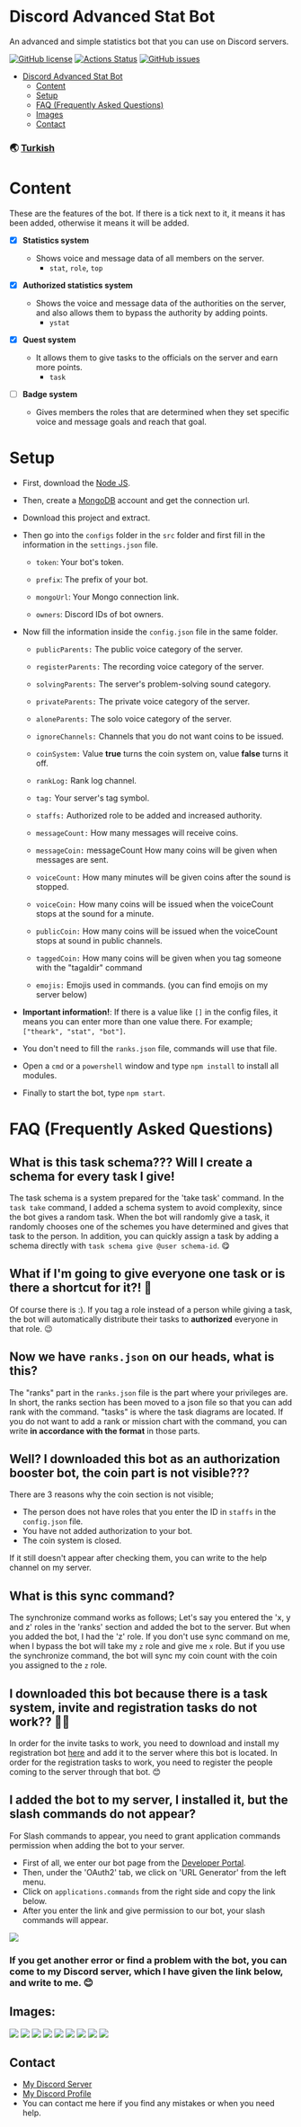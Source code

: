 # Discord Advanced Stat Bot

An advanced and simple statistics bot that you can use on Discord servers.

[![GitHub license](https://img.shields.io/github/license/thearkxd/discord-advanced-stat-bot)](https://github.com/thearkxd/discord-advanced-stat-bot/blob/master/LICENSE.md)
[![Actions Status](https://github.com/thearkxd/discord-advanced-stat-bot/actions/workflows/test.yml/badge.svg)](https://github.com/thearkxd/discord-advanced-stat-bot/actions)
[![GitHub issues](https://img.shields.io/github/issues/thearkxd/discord-advanced-stat-bot)](https://github.com/thearkxd/discord-advanced-stat-bot/issues)

- [Discord Advanced Stat Bot](#discord-advanced-stat-bot)
    - [Content](#content)
    - [Setup](#setup)
    - [FAQ (Frequently Asked Questions)](#faq-frequently-asked-questions)
    - [Images](#images)
    - [Contact](#contact)

### 🌏 [Turkish](https://github.com/thearkxd/discord-advanced-stat-bot/blob/master/README.md)

# Content
These are the features of the bot. If there is a tick next to it, it means it has been added, otherwise it means it will be added.

- [x] **Statistics system**
    * Shows voice and message data of all members on the server.
        * `stat`, `role`, `top`
    
- [x] **Authorized statistics system**
    * Shows the voice and message data of the authorities on the server, and also allows them to bypass the authority by adding points.
        * `ystat`

- [x] **Quest system**
    * It allows them to give tasks to the officials on the server and earn more points.
        * `task`

- [ ] **Badge system**
    * Gives members the roles that are determined when they set specific voice and message goals and reach that goal.

# Setup

- First, download the [Node JS](https://nodejs.org/en/).
- Then, create a [MongoDB](http://mongodb.com) account and get the connection url.
- Download this project and extract.
- Then go into the `configs` folder in the `src` folder and first fill in the information in the `settings.json` file.

    - `token`: Your bot's token.

    - `prefix`: The prefix of your bot.

    - `mongoUrl`: Your Mongo connection link.

    - `owners`: Discord IDs of bot owners.

- Now fill the information inside the `config.json` file in the same folder.

    - `​publicParents:`​ The public voice category of the server.

    - `​registerParents:`​ The recording voice category of the server.

    - `​solvingParents:`​ The server's problem-solving sound category.

    - `​privateParents:`​ The private voice category of the server.

    - `​aloneParents:`​ The solo voice category of the server.

    - `ignoreChannels:` Channels that you do not want coins to be issued.

    - `coinSystem:` Value **true** turns the coin system on, value **false** turns it off.

    - `​rankLog:`​ Rank log channel.

    - `​tag:`​ Your server's tag symbol.

    - `​staffs:`​ Authorized role to be added and increased authority.

    - `​messageCount:`​ How many messages will receive coins.

    - `​messageCoin:`​ messageCount How many coins will be given when messages are sent.

    - `​voiceCount:`​ How many minutes will be given coins after the sound is stopped.

    - `​voiceCoin:`​ How many coins will be issued when the voiceCount stops at the sound for a minute.

    - `​publicCoin:`​ How many coins will be issued when the voiceCount stops at sound in public channels.

    - `​taggedCoin:`​ How many coins will be given when you tag someone with the "tagaldir" command

    - `​emojis:`​ Emojis used in commands. (you can find emojis on my server below)

- **Important information!**: If there is a value like `[]` in the config files, it means you can enter more than one value there. For example; `["theark", "stat", "bot"]`.

- You don't need to fill the `ranks.json` file, commands will use that file.
- Open a `cmd` or a `powershell` window and type `npm install` to install all modules.
- Finally to start the bot, type `npm start`.

# FAQ (Frequently Asked Questions)

## What is this task schema??? Will I create a schema for every task I give!

The task schema is a system prepared for the 'take task' command. In the `task take` command, I added a schema system to avoid complexity, since the bot gives a random task. When the bot will randomly give a task, it randomly chooses one of the schemes you have determined and gives that task to the person. In addition, you can quickly assign a task by adding a schema directly with `task schema give @user schema-id`. :yum:

## What if I'm going to give everyone one task or is there a shortcut for it?! 🤬

Of course there is :). If you tag a role instead of a person while giving a task, the bot will automatically distribute their tasks to **authorized** everyone in that role. 😉

## Now we have `ranks.json` on our heads, what is this?

The "ranks" part in the `ranks.json` file is the part where your privileges are. In short, the ranks section has been moved to a json file so that you can add rank with the command. "tasks" is where the task diagrams are located. If you do not want to add a rank or mission chart with the command, you can write **in accordance with the format** in those parts.

## Well? I downloaded this bot as an authorization booster bot, the coin part is not visible???

There are 3 reasons why the coin section is not visible;

- The person does not have roles that you enter the ID in `staffs` in the `config.json` file.
- You have not added authorization to your bot.
- The coin system is closed.

If it still doesn't appear after checking them, you can write to the help channel on my server.

## What is this sync command?

The synchronize command works as follows; Let's say you entered the 'x, y and z' roles in the 'ranks' section and added the bot to the server. But when you added the bot, I had the 'z' role. If you don't use sync command on me, when I bypass the bot will take my `z` role and give me `x` role. But if you use the synchronize command, the bot will sync my coin count with the coin you assigned to the `z` role.

## I downloaded this bot because there is a task system, invite and registration tasks do not work?? 🤬🤬

In order for the invite tasks to work, you need to download and install my registration bot [here](https://github.com/thearkxd/discord-supervisor-bot) and add it to the server where this bot is located. In order for the registration tasks to work, you need to register the people coming to the server through that bot. :blush:

## I added the bot to my server, I installed it, but the slash commands do not appear?

For Slash commands to appear, you need to grant application commands permission when adding the bot to your server.

- First of all, we enter our bot page from the [Developer Portal](https://discord.com/developers/applications).
- Then, under the 'OAuth2' tab, we click on 'URL Generator' from the left menu.
- Click on `applications.commands` from the right side and copy the link below.
- After you enter the link and give permission to our bot, your slash commands will appear.

<img src="https://cdn.discordapp.com/attachments/770738442744627261/964659371638423552/unknown.png">

### If you get another error or find a problem with the bot, you can come to my Discord server, which I have given the link below, and write to me. :blush:

## Images:

<img  src="https://cdn.discordapp.com/attachments/770738442744627261/965017292977078372/unknown.png">
<img  src="https://cdn.discordapp.com/attachments/770738442744627261/965019089380708412/unknown.png">
<img  src="https://cdn.discordapp.com/attachments/770738442744627261/965021715526713384/unknown.png">
<img  src="https://cdn.discordapp.com/attachments/770738442744627261/965022085229477928/unknown.png">
<img  src="https://cdn.discordapp.com/attachments/770738442744627261/965022213839405086/unknown.png">
<img  src="https://cdn.discordapp.com/attachments/770738442744627261/965022328712994876/unknown.png">
<img  src="https://cdn.discordapp.com/attachments/770738442744627261/965022484946649178/unknown.png">
<img  src="https://cdn.discordapp.com/attachments/770738442744627261/965022770880708638/unknown.png">
<img  src="https://cdn.discordapp.com/attachments/770738442744627261/965023300826824795/unknown.png">

## Contact

- [My Discord Server](https://discord.gg/UEPcFtytcc)
- [My Discord Profile](https://discord.com/users/350976460313329665)
- You can contact me here if you find any mistakes or when you need help.
